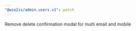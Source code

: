 ```yaml
---
"@wso2is/admin.users.v1": patch
---
```


Remove delete confirmation modal for multi email and mobile
